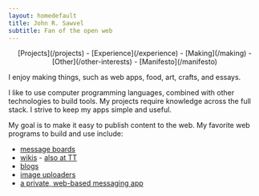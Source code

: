 ```yaml
---
layout: homedefault
title: John R. Sawvel
subtitle: Fan of the open web
---
```


<div style="text-align:center;" class="greylinks" markdown="1">
[Projects](/projects) - [Experience](/experience) - [Making](/making) - [Other](/other-interests) - [Manifesto](/manifesto)
</div>


I enjoy making things, such as web apps, food, art, crafts, and essays. 

I like to use computer programming languages, combined with other technologies to build tools. My projects require knowledge across the full stack. I strive to keep my apps simple and useful.

My goal is to make it easy to publish content to the web. My favorite web programs to build and use include:

* [message boards](http://toledotalk.com)
* [wikis](http://jothut.com/cgi-bin/junco.pl/blogpost/36298/19May2014/Junco-Readmemd) - [also at TT](http://toledotalk.com/cgi-bin/tt.pl/article/16/Lewiki_Home)
* [blogs](http://maketoledo.com)
* [image uploaders](http://waxwing.soupmode.com)
* [a private, web-based messaging app](https://soupmode.com) 
